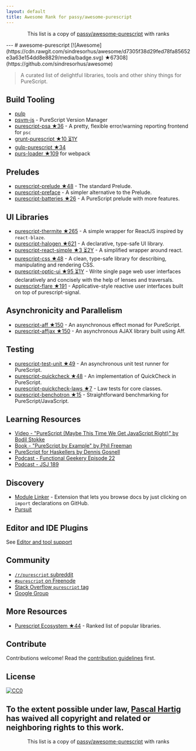 ```yaml
---
layout: default
title: Awesome Rank for passy/awesome-purescript
---
```


<p align="center">
	This list is a copy of <a href="https://github.com/passy/awesome-purescript">passy/awesome-purescript</a> with ranks
</p>
---
# awesome-purescript [![Awesome](https://cdn.rawgit.com/sindresorhus/awesome/d7305f38d29fed78fa85652e3a63e154dd8e8829/media/badge.svg) ★67308](https://github.com/sindresorhus/awesome)

> A curated list of delightful libraries, tools and other shiny things for PureScript.

## Build Tooling

- [pulp](https://github.com/bodil/pulp)
- [psvm-js](https://github.com/ThomasCrvsr/psvm-js) - PureScript Version Manager
- [purescript-psa ★36](https://github.com/natefaubion/purescript-psa) - A pretty, flexible error/warning reporting frontend for `psc`
- [grunt-purescript ★10 ⏳1Y](https://github.com/purescript-contrib/grunt-purescript)
- [gulp-purescript ★34](https://github.com/purescript-contrib/gulp-purescript)
- [purs-loader ★109](https://github.com/ethul/purs-loader) for webpack

## Preludes

- [purescript-prelude ★48](https://github.com/purescript/purescript-prelude) - The standard Prelude.
- [purescript-preface](https://github.com/paf31/purescript-preface) - A simpler alternative to the Prelude.
- [purescript-batteries ★26](https://github.com/tfausak/purescript-batteries) - A PureScript prelude with more features.

## UI Libraries

- [purescript-thermite ★265](https://github.com/paf31/purescript-thermite) - A simple wrapper for ReactJS inspired by `react-blaze`.
- [purescript-halogen ★621](https://github.com/slamdata/purescript-halogen) - A declarative, type-safe UI library.
- [purescript-react-simple ★3 ⏳2Y](https://github.com/joneshf/purescript-react-simple) - A simplified wrapper around react.
- [purescript-css ★48](https://github.com/slamdata/purescript-css) - A clean, type-safe library for describing, manipulating and rendering CSS.
- [purescript-optic-ui ★95 ⏳1Y](https://github.com/zrho/purescript-optic-ui) - Write single page web user interfaces declaratively and concisely with the help of lenses and traversals.
- [purescript-flare ★191](https://github.com/sharkdp/purescript-flare) - Applicative-style reactive user interfaces built on top of purescript-signal.

## Asynchronicity and Parallelism

- [purescript-aff ★150](https://github.com/slamdata/purescript-aff) - An asynchronous effect monad for PureScript.
- [purescript-affjax ★150](https://github.com/slamdata/purescript-aff) - An asynchronous AJAX library built using Aff.

## Testing

- [purescript-test-unit ★49](https://github.com/bodil/purescript-test-unit) - An asynchronous unit test runner for PureScript.
- [purescript-quickcheck ★48](https://github.com/purescript/purescript-quickcheck) - An implementation of QuickCheck in PureScript.
- [purescript-quickcheck-laws ★7](https://github.com/garyb/purescript-quickcheck-laws) - Law tests for core classes.
- [purescript-benchotron ★15](https://github.com/hdgarrood/purescript-benchotron) - Straightforward benchmarking for PureScript/JavaScript.

## Learning Resources

- [Video - "PureScript (Maybe This Time We Get JavaScript Right)" by Bodil Stokke](https://www.youtube.com/watch?v=yIlDBPiMb0o)
- [Book - "PureScript by Example" by Phil Freeman](https://leanpub.com/purescript/read)
- [PureScript for Haskellers by Dennis Gosnell](http://www.arow.info/blog/posts/2015-12-17-purescript-intro.html)
- [Podcast - Functional Geekery Episode 22](https://www.functionalgeekery.com/episode-22-lambdaconf-2015-part-1/)
- [Podcast - JSJ 189](https://devchat.tv/js-jabber/189-jsj-purescript-with-john-a-de-goes-and-phil-freeman)

## Discovery

- [Module Linker](https://fiatjaf.alhur.es/module-linker/#/purescript) - Extension that lets you browse docs by just clicking on `import` declarations on GitHub.
- [Pursuit](https://pursuit.purescript.org/)

## Editor and IDE Plugins

See [Editor and tool support](https://github.com/purescript/purescript/wiki/Editor-and-tool-support)

## Community

- [`/r/purescript` subreddit](http://www.reddit.com/r/purescript)
- [`#purescript` on Freenode](http://webchat.freenode.net/?channels=purescript)
- [Stack Overflow `purescript` tag](http://stackoverflow.com/questions/tagged/purescript)
- [Google Group](https://groups.google.com/forum/#!forum/purescript)

## More Resources

- [Purescript Ecosystem ★44](https://github.com/xgrommx/purescript-ecosystem) - Ranked list of popular libraries.

## Contribute

Contributions welcome! Read the [contribution guidelines](https://github.com/passy/awesome-purescript/blob/master/contributing.md) first.


## License

[![CC0](http://i.creativecommons.org/p/zero/1.0/88x31.png)](http://creativecommons.org/publicdomain/zero/1.0/)

To the extent possible under law, [Pascal Hartig](https://passy.me/) has waived all copyright and related or neighboring rights to this work.
---
<p align="center">
	This list is a copy of <a href="https://github.com/passy/awesome-purescript">passy/awesome-purescript</a> with ranks
</p>
